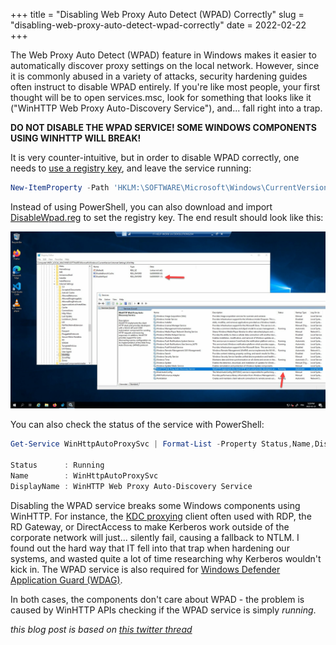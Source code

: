 +++
title = "Disabling Web Proxy Auto Detect (WPAD) Correctly"
slug = "disabling-web-proxy-auto-detect-wpad-correctly"
date = 2022-02-22
+++

The Web Proxy Auto Detect (WPAD) feature in Windows makes it easier to automatically discover proxy settings on the local network. However, since it is commonly abused in a variety of attacks, security hardening guides often instruct to disable WPAD entirely. If you're like most people, your first thought will be to open services.msc, look for something that looks like it ("WinHTTP Web Proxy Auto-Discovery Service"), and... fall right into a trap.

**DO NOT DISABLE THE WPAD SERVICE! SOME WINDOWS COMPONENTS USING WINHTTP WILL BREAK!**

It is very counter-intuitive, but in order to disable WPAD correctly, one needs to [use a registry key](https://learn.microsoft.com/en-us/troubleshoot/windows-server/networking/disable-http-proxy-auth-features#how-to-disable-wpad), and leave the service running:

```powershell
New-ItemProperty -Path 'HKLM:\SOFTWARE\Microsoft\Windows\CurrentVersion\Internet Settings\WinHttp' -Name DisableWpad -Value 1 -Force
```

Instead of using PowerShell, you can also download and import [DisableWpad.reg](/files/DisableWpad.reg) to set the registry key. The end result should look like this:

![WPAD Disabled with Service Running](/images/posts/wpad-disabled-with-service-running.png)

You can also check the status of the service with PowerShell:

```powershell
Get-Service WinHttpAutoProxySvc | Format-List -Property Status,Name,DisplayName

Status      : Running
Name        : WinHttpAutoProxySvc
DisplayName : WinHTTP Web Proxy Auto-Discovery Service
```

Disabling the WPAD service breaks some Windows components using WinHTTP. For instance, the [KDC proxying](https://syfuhs.net/kdc-proxy-for-remote-access) client often used with RDP, the RD Gateway, or DirectAccess to make Kerberos work outside of the corporate network will just... silently fail, causing a fallback to NTLM. I found out the hard way that IT fell into that trap when hardening our systems, and wasted quite a lot of time researching why Kerberos wouldn't kick in. The WPAD service is also required for [Windows Defender Application Guard (WDAG)](https://github.com/MicrosoftDocs/windows-itpro-docs/issues/2965).

In both cases, the components don't care about WPAD - the problem is caused by WinHTTP APIs checking if the WPAD service is simply *running*.

*this blog post is based on [this twitter thread](https://twitter.com/awakecoding/status/1496243050032803840)*